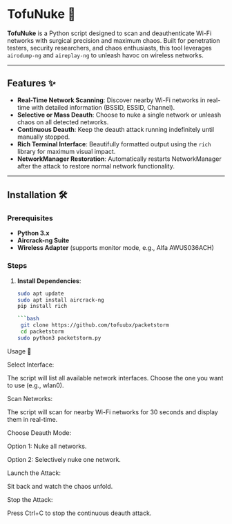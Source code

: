 # TofuNuke 🚀

**TofuNuke** is a Python script designed to scan and deauthenticate Wi-Fi networks with surgical precision and maximum chaos. Built for penetration testers, security researchers, and chaos enthusiasts, this tool leverages `airodump-ng` and `aireplay-ng` to unleash havoc on wireless networks.

---

## Features ✨

- **Real-Time Network Scanning**: Discover nearby Wi-Fi networks in real-time with detailed information (BSSID, ESSID, Channel).  
- **Selective or Mass Deauth**: Choose to nuke a single network or unleash chaos on all detected networks.  
- **Continuous Deauth**: Keep the deauth attack running indefinitely until manually stopped.  
- **Rich Terminal Interface**: Beautifully formatted output using the `rich` library for maximum visual impact.  
- **NetworkManager Restoration**: Automatically restarts NetworkManager after the attack to restore normal network functionality.  

---

## Installation 🛠️

### Prerequisites
- **Python 3.x**  
- **Aircrack-ng Suite**  
- **Wireless Adapter** (supports monitor mode, e.g., Alfa AWUS036ACH)  

### Steps
1. **Install Dependencies**:  
   ```bash
   sudo apt update
   sudo apt install aircrack-ng
   pip install rich

   ```bash
    git clone https://github.com/tofuubx/packetstorm
    cd packetstorm
   sudo python3 packetstorm.py

Usage 🎯

Select Interface:

   The script will list all available network interfaces. Choose the one you want to use (e.g., wlan0).

Scan Networks:

   The script will scan for nearby Wi-Fi networks for 30 seconds and display them in real-time.

Choose Deauth Mode:

   Option 1: Nuke all networks.

Option 2: Selectively nuke one network.

Launch the Attack:

Sit back and watch the chaos unfold.

Stop the Attack:

Press Ctrl+C to stop the continuous deauth attack.



